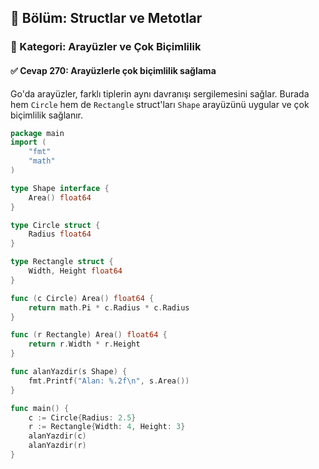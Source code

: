 ## 📘 Bölüm: Structlar ve Metotlar  
### 🔹 Kategori: Arayüzler ve Çok Biçimlilik  
#### ✅ Cevap 270: Arayüzlerle çok biçimlilik sağlama

Go'da arayüzler, farklı tiplerin aynı davranışı sergilemesini sağlar. Burada hem `Circle` hem de `Rectangle` struct'ları `Shape` arayüzünü uygular ve çok biçimlilik sağlanır.

```go
package main
import (
    "fmt"
    "math"
)

type Shape interface {
    Area() float64
}

type Circle struct {
    Radius float64
}

type Rectangle struct {
    Width, Height float64
}

func (c Circle) Area() float64 {
    return math.Pi * c.Radius * c.Radius
}

func (r Rectangle) Area() float64 {
    return r.Width * r.Height
}

func alanYazdir(s Shape) {
    fmt.Printf("Alan: %.2f\n", s.Area())
}

func main() {
    c := Circle{Radius: 2.5}
    r := Rectangle{Width: 4, Height: 3}
    alanYazdir(c)
    alanYazdir(r)
}
```
